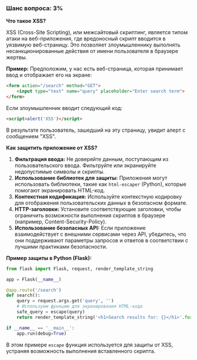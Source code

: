 ### Шанс вопроса: 3%

**Что такое XSS?**

XSS (Cross-Site Scripting), или межсайтовый скриптинг, является типом атаки на веб-приложения, где вредоносный скрипт вводится в уязвимую веб-страницу. Это позволяет злоумышленнику выполнять несанкционированные действия от имени пользователя в браузере жертвы.

**Пример:**
Предположим, у нас есть веб-страница, которая принимает ввод и отображает его на экране:
```html
<form action="/search" method="GET">
    <input type="text" name="query" placeholder="Enter search term">
</form>
```
Если злоумышленник вводит следующий код:
```html
<script>alert('XSS')</script>
```
В результате пользователь, зашедший на эту страницу, увидит алерт с сообщением "XSS".

**Как защитить приложение от XSS?**

1. **Фильтрация ввода:** Не доверяйте данным, поступающим из пользовательского ввода. Фильтруйте или экранируйте недопустимые символы и скрипты.
2. **Использование библиотек для защиты:** Приложения могут использовать библиотеки, такие как `html-escaper` (Python), которые помогают экранировать HTML-код.
3. **Контекстная кодификация:** Используйте контекстную кодировку для отображения пользовательских данных в безопасном формате.
4. **HTTP-заголовки:** Установите соответствующие заголовки, чтобы ограничить возможности выполнения скриптов в браузере (например, Content-Security-Policy).
5. **Использование безопасных API:** Если приложение взаимодействует с внешними сервисами через API, убедитесь, что они поддерживают параметры запросов и ответов в соответствии с лучшими практиками безопасности.

**Пример защиты в Python (Flask):**
```python
from flask import Flask, request, render_template_string

app = Flask(__name__)

@app.route('/search')
def search():
    query = request.args.get('query', '')
    # Используем функцию для экранирования HTML-кода
    safe_query = escape(query)
    return render_template_string('<h1>Search results for: {}</h1>'.format(safe_query))

if __name__ == '__main__':
    app.run(debug=True)
```
В этом примере `escape` функция используется для защиты от XSS, устраняя возможность выполнения вставленного скрипта.